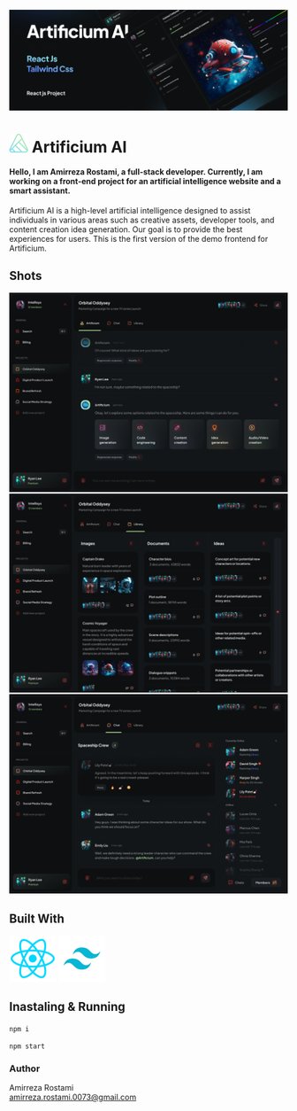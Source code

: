 ![react project](https://github.com/amirrezaRst/Artificium/blob/master/public/images/readme-baner.png?raw=true)
# ![artificium](https://github.com/amirrezaRst/Artificium/blob/master/public/images/logo.png?raw=true) Artificium AI

#### Hello, I am Amirreza Rostami, a full-stack developer. Currently, I am working on a front-end project for an artificial intelligence website and a smart assistant.

Artificium AI is a high-level artificial intelligence designed to assist individuals in various areas such as creative assets, developer tools, and content creation idea generation. Our goal is to provide the best experiences for users. This is the first version of the demo frontend for Artificium.

## Shots
![artificium](https://github.com/amirrezaRst/Artificium/blob/master/public/images/readme-shot1.png?raw=true)
![artificium](https://github.com/amirrezaRst/Artificium/blob/master/public/images/readme-shot2.png?raw=true)
![artificium](https://github.com/amirrezaRst/Artificium/blob/master/public/images/readme-shot3.png?raw=true)

## Built With
[![artificium](https://github.com/amirrezaRst/Artificium/blob/master/public/images/readme-react-logo4.png?raw=true)](https://legacy.reactjs.org/)
[![artificium](https://github.com/amirrezaRst/Artificium/blob/master/public/images/readme-tailwind-logo4.png?raw=true)](https://tailwindcss.com/)

## Inastaling & Running
``npm i`` 

``npm start``

### Author
Amirreza Rostami  
amirreza.rostami.0073@gmail.com
